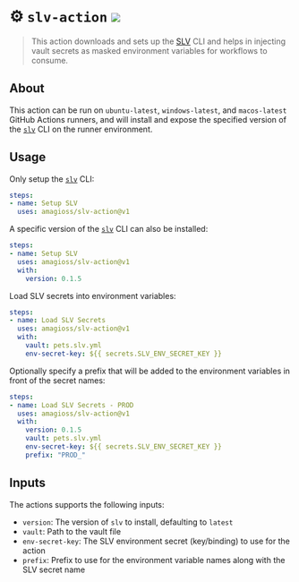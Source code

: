 # :gear: `slv-action` ![](https://github.com/amagioss/slv-action/workflows/Tests/badge.svg)
> This action downloads and sets up the [SLV][slv] CLI and helps in injecting vault secrets as masked environment variables for workflows to consume.

## About
This action can be run on `ubuntu-latest`, `windows-latest`, and `macos-latest` GitHub Actions runners, and will install and expose the specified version of the [`slv`](slv) CLI on the runner environment.

## Usage

Only setup the [`slv`](slv) CLI:

```yaml
steps:
- name: Setup SLV
  uses: amagioss/slv-action@v1
```

A specific version of the [`slv`](slv) CLI can also be installed:

```yaml
steps:
- name: Setup SLV
  uses: amagioss/slv-action@v1
  with:
    version: 0.1.5
```

Load SLV secrets into environment variables:

```yaml
steps:
- name: Load SLV Secrets
  uses: amagioss/slv-action@v1
  with:
    vault: pets.slv.yml
    env-secret-key: ${{ secrets.SLV_ENV_SECRET_KEY }}
```

Optionally specify a prefix that will be added to the environment variables in front of the secret names:

```yaml
steps:
- name: Load SLV Secrets - PROD
  uses: amagioss/slv-action@v1
  with:
    version: 0.1.5
    vault: pets.slv.yml
    env-secret-key: ${{ secrets.SLV_ENV_SECRET_KEY }}
    prefix: "PROD_"
```

## Inputs
The actions supports the following inputs:

- `version`: The version of `slv` to install, defaulting to `latest`
- `vault`: Path to the vault file
- `env-secret-key`: The SLV environment secret (key/binding) to use for the action
- `prefix`: Prefix to use for the environment variable names along with the SLV secret name

[slv]: https://github.com/amagioss/slv